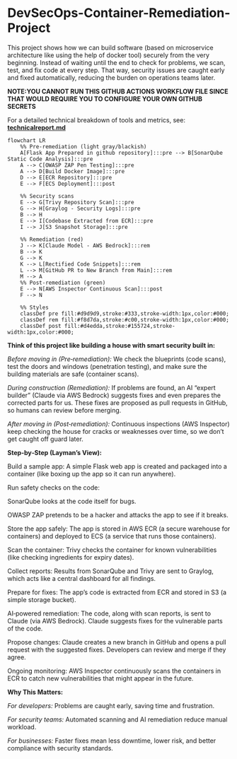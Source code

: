 # DevSecOps-Container-Remediation-Project

This project shows how we can build software (based on microservice architecture like using the help of docker tool) securely from the very beginning. Instead of waiting until the end to check for problems, we scan, test, and fix code at every step. That way, security issues are caught early and fixed automatically, reducing the burden on operations teams later.

**NOTE:YOU CANNOT RUN THIS GITHUB ACTIONS WORKFLOW FILE SINCE THAT WOULD REQUIRE YOU TO CONFIGURE YOUR OWN GITHUB SECRETS**

For a detailed technical breakdown of tools and metrics, see: **[technicalreport.md](https://github.com/devjoshi2005/DevSecOps-Container-Remediation-Project/blob/main/technicalreport.md)**


```mermaid
flowchart LR
    %% Pre-remediation (light gray/blackish)
    A[Flask App Prepared in github repository]:::pre --> B[SonarQube Static Code Analysis]:::pre
    A --> C[OWASP ZAP Pen Testing]:::pre
    A --> D[Build Docker Image]:::pre
    D --> E[ECR Repository]:::pre
    E --> F[ECS Deployment]:::post

    %% Security scans
    E --> G[Trivy Repository Scan]:::pre
    G --> H[Graylog - Security Logs]:::pre
    B --> H
    E --> I[Codebase Extracted from ECR]:::pre
    I --> J[S3 Snapshot Storage]:::pre

    %% Remediation (red)
    J --> K[Claude Model - AWS Bedrock]:::rem
    B --> K
    G --> K
    K --> L[Rectified Code Snippets]:::rem
    L --> M[GitHub PR to New Branch from Main]:::rem
    M --> A
    %% Post-remediation (green)
    E --> N[AWS Inspector Continuous Scan]:::post
    F --> N

    %% Styles
    classDef pre fill:#d9d9d9,stroke:#333,stroke-width:1px,color:#000;
    classDef rem fill:#f8d7da,stroke:#c00,stroke-width:1px,color:#000;
    classDef post fill:#d4edda,stroke:#155724,stroke-width:1px,color:#000;

```


**Think of this project like building a house with smart security built in:**

*Before moving in (Pre‑remediation):* We check the blueprints (code scans), test the doors and windows (penetration testing), and make sure the building materials are safe (container scans).

*During construction (Remediation):* If problems are found, an AI “expert builder” (Claude via AWS Bedrock) suggests fixes and even prepares the corrected parts for us. These fixes are proposed as pull requests in GitHub, so humans can review before merging.

*After moving in (Post‑remediation):* Continuous inspections (AWS Inspector) keep checking the house for cracks or weaknesses over time, so we don’t get caught off guard later.


**Step‑by‑Step (Layman’s View):**

Build a sample app: A simple Flask web app is created and packaged into a container (like boxing up the app so it can run anywhere).

Run safety checks on the code:

SonarQube looks at the code itself for bugs.

OWASP ZAP pretends to be a hacker and attacks the app to see if it breaks.

Store the app safely: The app is stored in AWS ECR (a secure warehouse for containers) and deployed to ECS (a service that runs those containers).

Scan the container: Trivy checks the container for known vulnerabilities (like checking ingredients for expiry dates).

Collect reports: Results from SonarQube and Trivy are sent to Graylog, which acts like a central dashboard for all findings.

Prepare for fixes: The app’s code is extracted from ECR and stored in S3 (a simple storage bucket).

AI‑powered remediation: The code, along with scan reports, is sent to Claude (via AWS Bedrock). Claude suggests fixes for the vulnerable parts of the code.

Propose changes: Claude creates a new branch in GitHub and opens a pull request with the suggested fixes. Developers can review and merge if they agree.

Ongoing monitoring: AWS Inspector continuously scans the containers in ECR to catch new vulnerabilities that might appear in the future.

**Why This Matters:** 

*For developers:* Problems are caught early, saving time and frustration.

*For security teams:* Automated scanning and AI remediation reduce manual workload.

*For businesses:* Faster fixes mean less downtime, lower risk, and better compliance with security standards.






